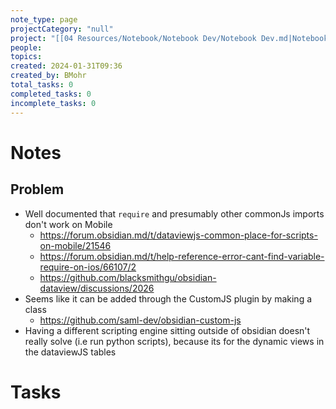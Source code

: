 ```yaml
---
note_type: page
projectCategory: "null"
project: "[[04 Resources/Notebook/Notebook Dev/Notebook Dev.md|Notebook Dev]]"
people: 
topics: 
created: 2024-01-31T09:36
created_by: BMohr
total_tasks: 0
completed_tasks: 0
incomplete_tasks: 0
---
```

# Notes
## Problem
- Well documented that `require` and presumably other commonJs imports don't work on Mobile
	- https://forum.obsidian.md/t/dataviewjs-common-place-for-scripts-on-mobile/21546
	- https://forum.obsidian.md/t/help-reference-error-cant-find-variable-require-on-ios/66107/2
	- https://github.com/blacksmithgu/obsidian-dataview/discussions/2026
- Seems like it can be added through the CustomJS plugin by making a class
	- https://github.com/saml-dev/obsidian-custom-js
- Having a different scripting engine sitting outside of obsidian doesn't really solve (i.e run python scripts), because its for the dynamic views in the dataviewJS tables
# Tasks
